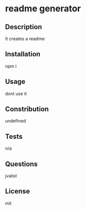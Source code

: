 
# readme generator

## Description
It creates a readme

## Installation
npm i

## Usage
dont use it

## Constribution
undefined

## Tests
n/a

## Questions
jvalist

## License
mit
    